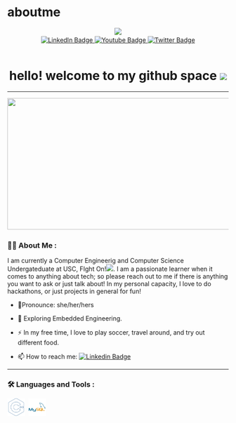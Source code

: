 # aboutme

<div id="header" align="center">
  <img src="https://media.giphy.com/media/L1R1tvI9svkIWwpVYr/giphy.gif" width="300"/>
</div>


<div id="badges" align="center"> 
  <a href="https://www.linkedin.com/in/olivia-li-6b889120a/">
    <img src="https://img.shields.io/badge/LinkedIn-blue?style=for-the-badge&logo=linkedin&logoColor=white" alt="LinkedIn Badge"/>
  </a>
  <a href="https://www.instagram.com/immeolivia/">
    <img src="https://img.shields.io/badge/Instagram-pink?style=for-the-badge&logo=instagram&logoColor=white" alt="Youtube Badge"/>
  </a>
  <a href="https://twitter.com/viaorviv">
    <img src="https://img.shields.io/badge/Twitter-green?style=for-the-badge&logo=twitter&logoColor=white" alt="Twitter Badge"/>
  </a>
</div>


<div id="badges" align="center">
  <img src="https://komarev.com/ghpvc/?username=ooooliviaaa&style=flat-square&color=blue" alt=""/>
  </div>

<h1 align="center">
  hello! welcome to my github space 
  <img src="https://media.giphy.com/media/AOXNxxIJuBQdNTBblp/giphy.gif" width="25px"/>
</h1>


---
<div align="center">
  <img src="https://media.giphy.com/media/E1Kd3pQwrsMtQbNkt0/giphy.gif" width="600" height="300"/>
</div>

### :woman_technologist: About Me :
I am currently a Computer Engineerig and Computer Science Undergateduate at USC, FIght On!<img src="https://media.giphy.com/media/ByvFuxQhlniu77HjiK/giphy.gif" width="30">. I am a passionate learner when it comes to anything about tech; so please reach out to me if there is anything you want to ask or just talk about! 
In my personal capacity, I love to do hackathons, or just projects in general for fun!

- :thought_balloon:Pronounce: she/her/hers

- :seedling: Exploring Embedded Engineering.

- :zap: In my free time, I love to play soccer, travel around, and try out different food. 

- :mailbox: How to reach me: [![Linkedin Badge](https://img.shields.io/badge/-ollie-blue?style=flat&logo=Linkedin&logoColor=white)](https://www.linkedin.com/in/olivia-li-6b889120a/)

---

### :hammer_and_wrench: Languages and Tools :
<div>
  <img src="https://raw.githubusercontent.com/devicons/devicon/1119b9f84c0290e0f0b38982099a2bd027a48bf1/icons/cplusplus/cplusplus-line.svg" title="CPP" alt="CPP" width="40" height="40"/>&nbsp;
  <img src="https://github.com/devicons/devicon/blob/master/icons/mysql/mysql-original-wordmark.svg" title="MySQL"  alt="MySQL" width="40" height="40"/>&nbsp;
</div>

<!-- BLOG-POST-LIST:START -->
<!-- BLOG-POST-LIST:END -->

